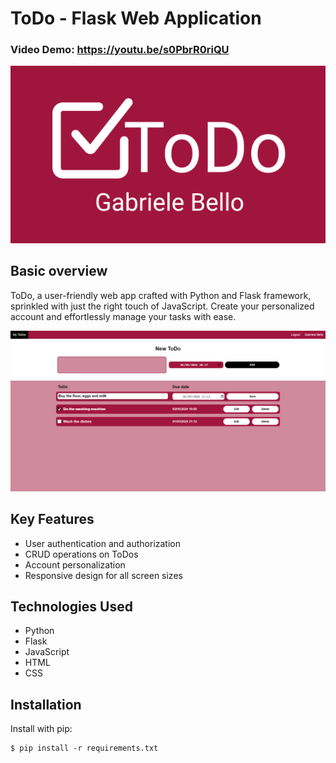 # ToDo - Flask Web Application
### Video Demo:  https://youtu.be/s0PbrR0riQU

![ToDo Logo](static/images/ToDo.png)

## Basic overview
ToDo, a user-friendly web app crafted with Python and Flask framework, sprinkled with just the right touch of JavaScript.
Create your personalized account and effortlessly manage your tasks with ease.

![My Todos](static/images/My_ToDos.png)

## Key Features
- User authentication and authorization
- CRUD operations on ToDos
- Account personalization
- Responsive design for all screen sizes

## Technologies Used
- Python
- Flask
- JavaScript
- HTML
- CSS

## Installation
Install with pip:
```
$ pip install -r requirements.txt
```
